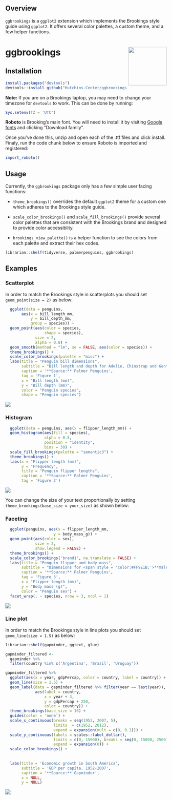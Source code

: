 
## Overview

`ggbrookings` is a `ggplot2` extension which implements the Brookings
style guide using `ggplot2`. It offers several color palettes, a custom
theme, and a few helper functions.
<!-- README.md is generated from README.Rmd. Please edit that file -->

# ggbrookings <img src="man/figures/logo.png" align="right" width="120"/>

## Installation

``` r
install.packages("devtools")
devtools::install_github("Hutchins-Center/ggbrookings", build_vignettes = TRUE)
```

**Note:** If you are on a Brookings laptop, you may need to change your
timezone for `devtools` to work. This can be done by running:

``` r
Sys.setenv(TZ = 'UTC')
```

**Roboto** is Brooking’s main font. You will need to install it by
visiting [Google
fonts](https://fonts.google.com/specimen/Roboto?query=Roboto) and
clicking “Download family”.

Once you’ve done this, unzip and open each of the .ttf files and click
install. Finaly, run the code chunk below to ensure Roboto is imported
and registered:

``` r
import_roboto()
```

## Usage

Currently, the `ggbrookings` package only has a few simple user facing
functions:

-   `theme_brookings()` overrides the default `ggplot2` theme for a
    custom one which adheres to the Brookings style guide.

-   `scale_color_brookings()` and `scale_fill_brookings()` provide
    several color palettes that are consistent with the Brookings brand
    and designed to provide color accessiblity.

-   `brookings_view_palette()` is a helper function to see the colors
    from each palette and extract their hex codes.

``` r
librarian::shelf(tidyverse, palmerpenguins, ggbrookings)
```

## Examples

### Scatterplot

In order to match the Brookings style in scatterplots you should set
`geom_point(size = 2)` as below:

``` r
  ggplot(data = penguins,
       aes(x = bill_length_mm,
           y = bill_depth_mm,
           group = species)) +
  geom_point(aes(color = species,
                 shape = species),
             size = 2,
             alpha = 0.8) +
  geom_smooth(method = "lm", se = FALSE, aes(color = species)) +
  theme_brookings() +
  scale_color_brookings(palette = "misc") +
  labs(title = "Penguin bill dimensions",
       subtitle = "Bill length and depth for Adelie, Chinstrap and Gentoo Penguins at Palmer Station LTER",
       caption = '**Source:** Palmer Penguins',
       tag = 'Figure 1',
       x = "Bill length (mm)",
       y = "Bill depth (mm)",
       color = "Penguin species",
       shape = "Penguin species") 
```

<img src="man/figures/unnamed-chunk-5-1.png" style="display: block; margin: auto;" />

### Histogram

``` r
  ggplot(data = penguins, aes(x = flipper_length_mm)) +
  geom_histogram(aes(fill = species),
                 alpha = 0.5,
                 position = "identity",
                 bins = 30) +
  scale_fill_brookings(palette = "semantic3") +
  theme_brookings() +
  labs(x = "Flipper length (mm)",
       y = "Frequency",
       title = "Penguin flipper lengths",
       caption = '**Source:** Palmer Penguins',
       tag = 'Figure 2')
```

<img src="man/figures/unnamed-chunk-6-1.png" style="display: block; margin: auto;" />

You can change the size of your text proportionally by setting
`theme_brookings(base_size = your_size)` as shown below:

### Faceting

``` r
  ggplot(penguins, aes(x = flipper_length_mm,
                     y = body_mass_g)) +
  geom_point(aes(color = sex),
             size = 2,
             show.legend = FALSE) +
  theme_brookings() +
  scale_color_brookings('brand1', na.translate = FALSE) +
  labs(title = "Penguin flipper and body mass",
       subtitle = "Dimensions for <span style = 'color:#FF9E1B;'>**male**</span> and <span style = 'color:#003A79;'>**female**</span> Adelie, Chinstrap and Gentoo Penguins at Palmer Station LTER",
       caption = '**Source:** Palmer Penguins',
       tag = 'Figure 3',
       x = "Flipper length (mm)",
       y = "Body mass (g)",
       color = "Penguin sex") +
  facet_wrap(. ~ species, nrow = 3, ncol = 1)
```

<img src="man/figures/unnamed-chunk-7-1.png" style="display: block; margin: auto;" />

### Line plot

In order to match the Brookings style in line plots you should set
`geom_line(size = 1.5)` as below:

``` r
librarian::shelf(gapminder, ggtext, glue)

gapminder_filtered <-
  gapminder %>% 
  filter(country %in% c('Argentina', 'Brazil', 'Uruguay'))  

gapminder_filtered %>% 
  ggplot(aes(x = year, gdpPercap, color = country, label = country)) +
  geom_line(size = 1.5) +
  geom_label(data = gapminder_filtered %>% filter(year == last(year)), 
             aes(label = country, 
                 x = year + 3, 
                 y = gdpPercap + 250, 
                 color = country)) +
  theme_brookings(base_size = 16) +
  guides(color = 'none') +
  scale_x_continuous(breaks = seq(1952, 2007, 5),
                     limits  = c(1952, 2012),
                     expand = expansion(mult = c(0, 0.1))) +
  scale_y_continuous(labels = scales::label_dollar(), 
                     limits = c(0, 15000), breaks = seq(0, 15000, 2500),
                     expand = expansion(0)) +
  scale_color_brookings() +
  
   
  labs(title = 'Economic growth in South America',
       subtitle = 'GDP per capita, 1952-2007',
       caption = '**Source:** Gapminder',
       x = NULL, 
       y = NULL) 
```

<img src="man/figures/unnamed-chunk-8-1.png" style="display: block; margin: auto;" />
